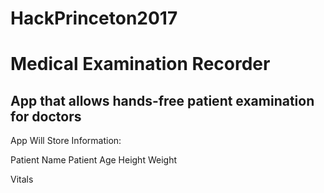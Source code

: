 # HackPrinceton2017

# Medical Examination Recorder

## App that allows hands-free patient examination for doctors


App Will Store Information:

Patient Name
Patient Age
Height
Weight

Vitals

